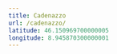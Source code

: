 ```yaml
---
title: Cadenazzo
url: /cadenazzo/
latitude: 46.150969700000005
longitude: 8.945870300000001
---
```

